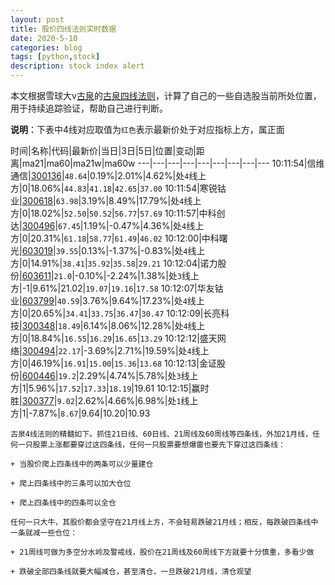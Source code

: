 ```yaml
---
layout: post
title: 股价四线法则实时数据
date: 2020-5-10
categories: blog
tags: [python,stock]
description: stock index alert
---
```



本文根据雪球大v[古泉](https://xueqiu.com/u/7148646888)的[古泉四线法则](https://xueqiu.com/7148646888/130498192)，计算了自己的一些自选股当前所处位置，用于持续追踪验证，帮助自己进行判断。

**说明**：下表中4线对应取值为`红色`表示最新价处于对应指标上方，属正面

时间|名称|代码|最新价|当日|3日|5日|位置|变动|距离|ma21|ma60|ma21w|ma60w
---|---|---|---|---|---|---|---|---
10:11:54|信维通信|[300136](https://xueqiu.com/S/SZ300136)|`48.64`|0.19%|2.01%|4.62%|处`4`线上方|0|18.06%|`44.83`|`41.18`|`42.65`|`37.00`
10:11:54|寒锐钴业|[300618](https://xueqiu.com/S/SZ300618)|`63.98`|3.19%|8.49%|17.79%|处`4`线上方|0|18.02%|`52.50`|`50.52`|`56.77`|`57.69`
10:11:57|中科创达|[300496](https://xueqiu.com/S/SZ300496)|`67.45`|1.19%|-0.47%|4.36%|处`4`线上方|0|20.31%|`61.18`|`58.77`|`61.49`|`46.02`
10:12:00|中科曙光|[603019](https://xueqiu.com/S/SH603019)|`39.55`|0.13%|-1.37%|-0.83%|处`4`线上方|0|14.91%|`38.41`|`35.92`|`35.58`|`29.21`
10:12:04|诺力股份|[603611](https://xueqiu.com/S/SH603611)|`21.0`|-0.10%|-2.24%|1.38%|处`3`线上方|-1|9.61%|21.02|`19.07`|`19.16`|`17.58`
10:12:07|华友钴业|[603799](https://xueqiu.com/S/SH603799)|`40.59`|3.76%|9.64%|17.23%|处`4`线上方|0|20.65%|`34.41`|`33.75`|`36.47`|`30.47`
10:12:09|长亮科技|[300348](https://xueqiu.com/S/SZ300348)|`18.49`|6.14%|8.06%|12.28%|处`4`线上方|0|18.84%|`16.55`|`16.29`|`16.65`|`13.29`
10:12:12|盛天网络|[300494](https://xueqiu.com/S/SZ300494)|`22.17`|-3.69%|2.71%|19.59%|处`4`线上方|0|46.19%|`16.91`|`15.00`|`15.36`|`13.68`
10:12:13|金证股份|[600446](https://xueqiu.com/S/SH600446)|`19.2`|2.29%|4.74%|5.78%|处`3`线上方|1|5.96%|`17.52`|`17.33`|`18.19`|19.61
10:12:15|赢时胜|[300377](https://xueqiu.com/S/SZ300377)|`9.02`|2.62%|4.66%|6.98%|处`1`线上方|1|-7.87%|`8.67`|9.64|10.20|10.93

```
古泉4线法则的精髓如下。抓住21日线、60日线、21周线及60周线等四条线，外加21月线，任何一只股票上涨都要穿过这四条线，任何一只股票要想爆雷也要先下穿过这四条线：

+ 当股价爬上四条线中的两条可以少量建仓

+ 爬上四条线中的三条可以加大仓位

+ 爬上四条线中的四条可以全仓

任何一只大牛，其股价都会坚守在21月线上方，不会轻易跌破21月线；相反，每跌破四条线中一条就减一些仓位：

+ 21周线可做为多空分水岭及警戒线，股价在21周线及60周线下方就要十分慎重，多看少做

+ 跌破全部四条线就要大幅减仓，甚至清仓，一旦跌破21月线，清仓观望
```